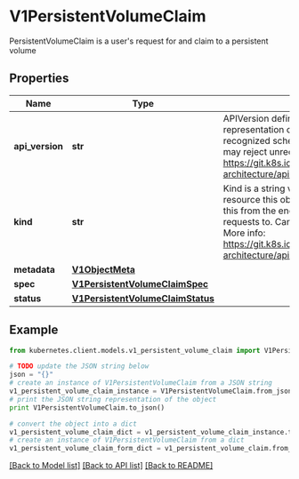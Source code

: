 # V1PersistentVolumeClaim

PersistentVolumeClaim is a user's request for and claim to a persistent volume

## Properties
Name | Type | Description | Notes
------------ | ------------- | ------------- | -------------
**api_version** | **str** | APIVersion defines the versioned schema of this representation of an object. Servers should convert recognized schemas to the latest internal value, and may reject unrecognized values. More info: https://git.k8s.io/community/contributors/devel/sig-architecture/api-conventions.md#resources | [optional] 
**kind** | **str** | Kind is a string value representing the REST resource this object represents. Servers may infer this from the endpoint the kubernetes.client submits requests to. Cannot be updated. In CamelCase. More info: https://git.k8s.io/community/contributors/devel/sig-architecture/api-conventions.md#types-kinds | [optional] 
**metadata** | [**V1ObjectMeta**](V1ObjectMeta.md) |  | [optional] 
**spec** | [**V1PersistentVolumeClaimSpec**](V1PersistentVolumeClaimSpec.md) |  | [optional] 
**status** | [**V1PersistentVolumeClaimStatus**](V1PersistentVolumeClaimStatus.md) |  | [optional] 

## Example

```python
from kubernetes.client.models.v1_persistent_volume_claim import V1PersistentVolumeClaim

# TODO update the JSON string below
json = "{}"
# create an instance of V1PersistentVolumeClaim from a JSON string
v1_persistent_volume_claim_instance = V1PersistentVolumeClaim.from_json(json)
# print the JSON string representation of the object
print V1PersistentVolumeClaim.to_json()

# convert the object into a dict
v1_persistent_volume_claim_dict = v1_persistent_volume_claim_instance.to_dict()
# create an instance of V1PersistentVolumeClaim from a dict
v1_persistent_volume_claim_form_dict = v1_persistent_volume_claim.from_dict(v1_persistent_volume_claim_dict)
```
[[Back to Model list]](../README.md#documentation-for-models) [[Back to API list]](../README.md#documentation-for-api-endpoints) [[Back to README]](../README.md)


